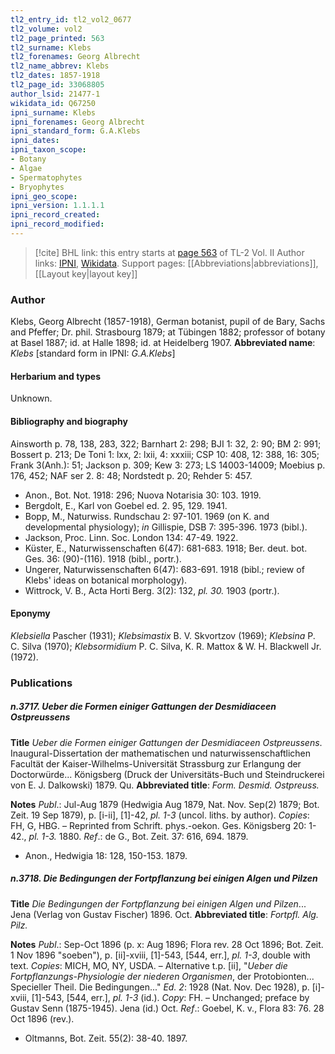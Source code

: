 ```yaml
---
tl2_entry_id: tl2_vol2_0677
tl2_volume: vol2
tl2_page_printed: 563
tl2_surname: Klebs
tl2_forenames: Georg Albrecht
tl2_name_abbrev: Klebs
tl2_dates: 1857-1918
tl2_page_id: 33068805
author_lsid: 21477-1
wikidata_id: Q67250
ipni_surname: Klebs
ipni_forenames: Georg Albrecht
ipni_standard_form: G.A.Klebs
ipni_dates: 
ipni_taxon_scope: 
- Botany
- Algae
- Spermatophytes
- Bryophytes
ipni_geo_scope: 
ipni_version: 1.1.1.1
ipni_record_created: 
ipni_record_modified:
---
```


> [!cite] BHL link: this entry starts at [page 563](https://www.biodiversitylibrary.org/page/33068805) of TL-2 Vol. II
> Author links: [IPNI](https://www.ipni.org/a/21477-1), [Wikidata](https://www.wikidata.org/wiki/Q67250). Support pages: [[Abbreviations|abbreviations]], [[Layout key|layout key]]

### Author

Klebs, Georg Albrecht (1857-1918), German botanist, pupil of de Bary, Sachs and Pfeffer; Dr. phil. Strasbourg 1879; at Tübingen 1882; professor of botany at Basel 1887; id. at Halle 1898; id. at Heidelberg 1907. 
**Abbreviated name**: *Klebs* \[standard form in IPNI: *G.A.Klebs*\]

#### Herbarium and types

Unknown.

#### Bibliography and biography

Ainsworth p. 78, 138, 283, 322; Barnhart 2: 298; BJI 1: 32, 2: 90; BM 2: 991; Bossert p. 213; De Toni 1: lxx, 2: lxii, 4: xxxiii; CSP 10: 408, 12: 388, 16: 305; Frank 3(Anh.): 51; Jackson p. 309; Kew 3: 273; LS 14003-14009; Moebius p. 176, 452; NAF ser 2. 8: 48; Nordstedt p. 20; Rehder 5: 457.
- Anon., Bot. Not. 1918: 296; Nuova Notarisia 30: 103. 1919.
- Bergdolt, E., Karl von Goebel ed. 2. 95, 129. 1941.
- Bopp, M., Naturwiss. Rundschau 2: 97-101. 1969 (on K. and developmental physiology); *in* Gillispie, DSB 7: 395-396. 1973 (bibl.).
- Jackson, Proc. Linn. Soc. London 134: 47-49. 1922.
- Küster, E., Naturwissenschaften 6(47): 681-683. 1918; Ber. deut. bot. Ges. 36: (90)-(116). 1918 (bibl., portr.).
- Ungerer, Naturwissenschaften 6(47): 683-691. 1918 (bibl.; review of Klebs' ideas on botanical morphology).
- Wittrock, V. B., Acta Horti Berg. 3(2): 132, *pl. 30.* 1903 (portr.).

#### Eponymy

*Klebsiella* Pascher (1931); *Klebsimastix* B. V. Skvortzov (1969); *Klebsina* P. C. Silva (1970); *Klebsormidium* P. C. Silva, K. R. Mattox & W. H. Blackwell Jr. (1972).

### Publications

##### n.3717. Ueber die Formen einiger Gattungen der Desmidiaceen Ostpreussens

**Title**
*Ueber die Formen einiger Gattungen der Desmidiaceen Ostpreussens*. Inaugural-Dissertation der mathematischen und naturwissenschaftlichen Facultät der Kaiser-Wilhelms-Universität Strassburg zur Erlangung der Doctorwürde... Königsberg (Druck der Universitäts-Buch und Steindruckerei von E. J. Dalkowski) 1879. Qu.
**Abbreviated title**: *Form. Desmid. Ostpreuss.*

**Notes**
*Publ*.: Jul-Aug 1879 (Hedwigia Aug 1879, Nat. Nov. Sep(2) 1879; Bot. Zeit. 19 Sep 1879), p. \[i-ii\], \[1\]-42, *pl. 1-3* (uncol. liths. by author). *Copies*: FH, G, HBG. – Reprinted from Schrift. phys.-oekon. Ges. Königsberg 20: 1-42., *pl. 1-3.* 1880.
*Ref*.: de G., Bot. Zeit. 37: 616, 694. 1879.
- Anon., Hedwigia 18: 128, 150-153. 1879.

##### n.3718. Die Bedingungen der Fortpflanzung bei einigen Algen und Pilzen

**Title**
*Die Bedingungen der Fortpflanzung bei einigen Algen und Pilzen*... Jena (Verlag von Gustav Fischer) 1896. Oct.
**Abbreviated title**: *Fortpfl. Alg. Pilz.*

**Notes**
*Publ*.: Sep-Oct 1896 (p. x: Aug 1896; Flora rev. 28 Oct 1896; Bot. Zeit. 1 Nov 1896 "soeben"), p. \[ii\]-xviii, \[1\]-543, \[544, err.\], *pl. 1-3*, double with text. *Copies*: MICH, MO, NY, USDA. – Alternative t.p. \[ii\], "*Ueber die Fortpflanzungs-Physiologie der niederen Organismen*, der Protobionten... Specieller Theil. Die Bedingungen..."
*Ed. 2*: 1928 (Nat. Nov. Dec 1928), p. \[i\]-xviii, \[1\]-543, \[544, err.\], *pl. 1-3* (id.). *Copy*: FH. – Unchanged; preface by Gustav Senn (1875-1945). Jena (id.) Oct.
*Ref*.: Goebel, K. v., Flora 83: 76. 28 Oct 1896 (rev.).
- Oltmanns, Bot. Zeit. 55(2): 38-40. 1897.

